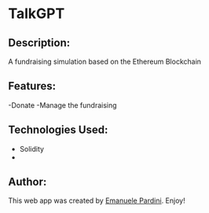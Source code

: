 # TalkGPT

## Description:
A fundraising simulation based on the Ethereum Blockchain


## Features:
-Donate
-Manage the fundraising

## Technologies Used:

- Solidity
- 
## Author:

This web app was created by [Emanuele Pardini](http://emanuelepardini.altervista.org/).
Enjoy!
